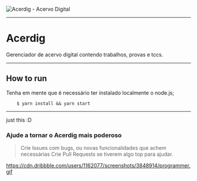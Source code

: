 ![Acerdig - Acervo Digital](https://drive.google.com/file/d/10XWMb8tkdV9QxuTmgPGA-nC_fqvd2lmN "Acerdig")

***

# Acerdig
Gerenciador de acervo digital contendo trabalhos, provas e tccs.

***

## How to run
Tenha em mente que é necessário ter instalado localmente o node.js;

```
    $ yarn install && yarn start

```

***

just this :D

### Ajude a tornar o Acerdig mais poderoso

> Crie Issues com bugs, ou novas funcionalidades que achem necessárias
> Crie Pull Requests se tiverem algo top para ajudar.

https://cdn.dribbble.com/users/1162077/screenshots/3848914/programmer.gif
